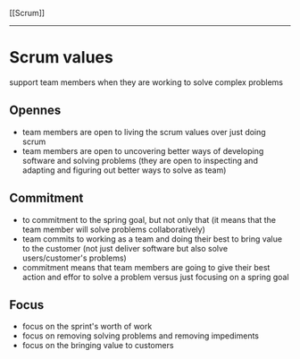 [[Scrum]]


----
# Scrum values
support team members when they are working to solve complex problems

## Opennes
- team members are open to living the scrum values over just doing scrum 
- team members are open to uncovering better ways of developing software and solving problems (they are open to inspecting and adapting and figuring out better ways to solve as team)


## Commitment
- to commitment to the spring goal, but not only that (it means that the team member will solve problems collaboratively)
- team commits to working as a team and doing their best to bring value to the customer (not just deliver software but also solve users/customer's problems)
- commitment means that team members are going to give their best action and effor to solve a problem versus just focusing on a spring goal


## Focus
- focus on the sprint's worth of work
- focus on removing solving problems and removing impediments
- focus on the bringing value to customers

















